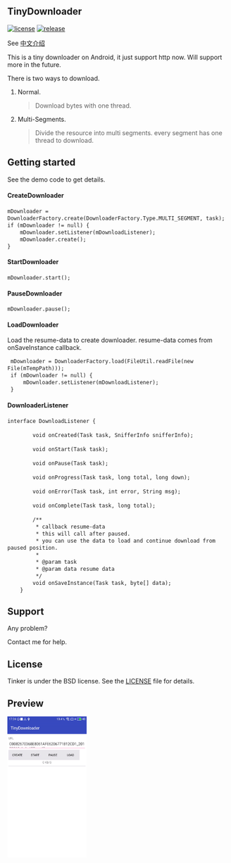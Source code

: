 ## TinyDownloader
[![license](http://img.shields.io/badge/license-BSD3-brightgreen.svg?style=flat)](./LICENSE)
[![release](http://img.shields.io/badge/release-v1.0-brightgreen.svg?style=flat)]()

See [中文介绍](https://github.com/TheoTian/TinyDownloader/wiki/TinyDownloader%E4%BB%8B%E7%BB%8D)

This is a tiny downloader on Android, it just support http now. Will support more in the future. 

There is two ways to download.

1.	Normal.
	> Download bytes with one thread.

2.  Multi-Segments.
	> Divide the resource into multi segments.
	> every segment has one thread to download.


## Getting started
See the demo code to get details.

#### CreateDownloader

```
mDownloader = DownloaderFactory.create(DownloaderFactory.Type.MULTI_SEGMENT, task);
if (mDownloader != null) {
    mDownloader.setListener(mDownloadListener);
    mDownloader.create();
}
```

#### StartDownloader

```
mDownloader.start();
```

#### PauseDownloader
```
mDownloader.pause();
```

#### LoadDownloader

Load the resume-data to create downloader.
resume-data comes from onSaveInstance callback.

```
 mDownloader = DownloaderFactory.load(FileUtil.readFile(new File(mTempPath)));
 if (mDownloader != null) {
     mDownloader.setListener(mDownloadListener);
 }
```
#### DownloaderListener
```
interface DownloadListener {

        void onCreated(Task task, SnifferInfo snifferInfo);

        void onStart(Task task);

        void onPause(Task task);

        void onProgress(Task task, long total, long down);

        void onError(Task task, int error, String msg);

        void onComplete(Task task, long total);

        /**
         * callback resume-data
         * this will call after paused.
         * you can use the data to load and continue download from paused position.
         *
         * @param task
         * @param data resume data
         */
        void onSaveInstance(Task task, byte[] data);
    }
```

## Support
Any problem?

Contact me for help.

## License
Tinker is under the BSD license. See the [LICENSE](./LICENSE) file for details.

## Preview
<img src="asserts/show_demo.gif" width="180" height="320" alt="show_demo"/>

